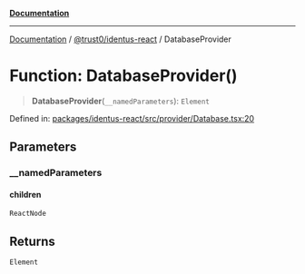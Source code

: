 [**Documentation**](../../../README.md)

***

[Documentation](../../../README.md) / [@trust0/identus-react](../README.md) / DatabaseProvider

# Function: DatabaseProvider()

> **DatabaseProvider**(`__namedParameters`): `Element`

Defined in: [packages/identus-react/src/provider/Database.tsx:20](https://github.com/trust0-project/identus/blob/8781526ab7889caeea9503585e51ba6194706f3d/packages/identus-react/src/provider/Database.tsx#L20)

## Parameters

### \_\_namedParameters

#### children

`ReactNode`

## Returns

`Element`
